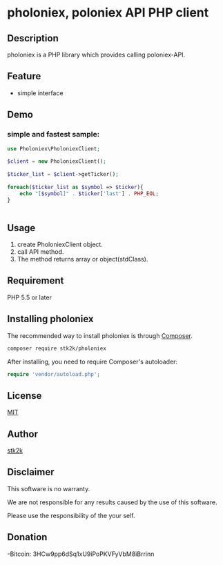 pholoniex, poloniex API PHP client
=======================

## Description

pholoniex is a PHP library which provides calling poloniex-API.

## Feature

- simple interface

## Demo

### simple and fastest sample:
```php
use Pholoniex\PholoniexClient;
 
$client = new PholoniexClient();
    
$ticker_list = $client->getTicker();
    
foreach($ticker_list as $symbol => $ticker){
    echo "[$symbol]" . $ticker['last'] . PHP_EOL;
}
 
```

## Usage

1. create PholoniexClient object.
2. call API method.
3. The method returns array or object(stdClass).

## Requirement

PHP 5.5 or later


## Installing pholoniex

The recommended way to install pholoniex is through
[Composer](http://getcomposer.org).

```bash
composer require stk2k/pholoniex
```

After installing, you need to require Composer's autoloader:

```php
require 'vendor/autoload.php';
```

## License
[MIT](https://github.com/stk2k/pholoniex/blob/master/LICENSE)

## Author

[stk2k](https://github.com/stk2k)

## Disclaimer

This software is no warranty.

We are not responsible for any results caused by the use of this software.

Please use the responsibility of the your self.


## Donation

-Bitcoin: 3HCw9pp6dSq1xU9iPoPKVFyVbM8iBrrinn
